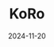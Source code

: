 ---  
layout: startup_page  
title: "KoRo"  
id: "koro.com"  
permalink: "/korokoro.com11202024/"  
website: "https://www.koro.com/"  
funding_round: "Series C"  
funding_amount: "€35M"  
investors: "Coefficient Capital, Five Seasons Ventures, HV Capital, Partech, Haub Legacy, SevenVentures"  
about: "KoRo is a snacking brand offering a wide range of high-quality products, from natural foods like nut butters and dried fruit to clean-label snacks and functional foods. With over two million customers, KoRo operates an omnichannel model, seamlessly connecting online and offline sales across Europe. The company's focus is on providing high-quality, natural products and building strong customer loyalty."  
markets: "Food and Beverage, Food Processing, Retail, Snack Food"  
hq: "Berlin, Berlin, Germany"  
founded_year: "2014"  
linkedin: "https://www.linkedin.com/company/koro-offical/"  
twitter: "https://twitter.com/koro_shop"  
instagram: ""  
facebook: "https://www.facebook.com/korodrogerie"  
crunchbase: "https://www.crunchbase.com/organization/koro"  
pitchbook: "https://pitchbook.com/profiles/company/399415-78"  

date_display: "20-Nov-2024"  
date: "2024-11-20"

# SEO Optimization  
meta_title: "KoRo - Series C Funding (€35M)"  
meta_description: "KoRo, KoRo is a snacking brand offering a wide range of high-quality products, from natural foods like nut butters and dried fruit to clean-label snacks and..."  
meta_keywords: "KoRo, Food and Beverage, Food Processing, Retail, Snack Food, Series C funding"  
canonical_url: "https://startup.projectstartups.com/korokoro.com11202024/"  
---